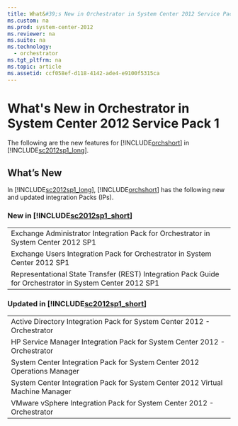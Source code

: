```yaml
---
title: What&#39;s New in Orchestrator in System Center 2012 Service Pack 1
ms.custom: na
ms.prod: system-center-2012
ms.reviewer: na
ms.suite: na
ms.technology: 
  - orchestrator
ms.tgt_pltfrm: na
ms.topic: article
ms.assetid: ccf058ef-d118-4142-ade4-e9100f5315ca
---
```

# What&#39;s New in Orchestrator in System Center 2012 Service Pack 1
The following are the new features for [!INCLUDE[orchshort](Token/orchshort_md.md)] in [!INCLUDE[sc2012sp1_long](Token/sc2012sp1_long_md.md)].

## What’s New
In [!INCLUDE[sc2012sp1_long](Token/sc2012sp1_long_md.md)], [!INCLUDE[orchshort](Token/orchshort_md.md)] has the following new and updated integration Packs \(IPs\).

### New in [!INCLUDE[sc2012sp1_short](Token/sc2012sp1_short_md.md)]

||
|-|
|Exchange Administrator Integration Pack for Orchestrator in System Center 2012 SP1|
|Exchange Users Integration Pack for Orchestrator in System Center 2012 SP1|
|Representational State Transfer \(REST\) Integration Pack Guide for Orchestrator in System Center 2012 SP1|

### Updated in [!INCLUDE[sc2012sp1_short](Token/sc2012sp1_short_md.md)]

||
|-|
|Active Directory Integration Pack for System Center 2012 \- Orchestrator|
|HP Service Manager Integration Pack for System Center 2012 \- Orchestrator|
|System Center Integration Pack for System Center 2012 Operations Manager|
|System Center Integration Pack for System Center 2012 Virtual Machine Manager|
|VMware vSphere Integration Pack for System Center 2012 \- Orchestrator|


